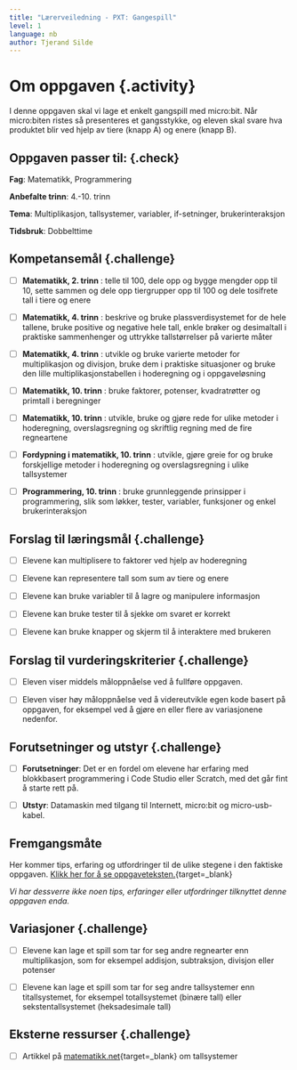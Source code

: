 ```yaml
---
title: "Lærerveiledning - PXT: Gangespill"
level: 1
language: nb
author: Tjerand Silde
---
```



# Om oppgaven {.activity}

I denne oppgaven skal vi lage et enkelt gangspill med micro:bit. Når micro:biten
ristes så presenteres et gangsstykke, og eleven skal svare hva produktet blir
ved hjelp av tiere (knapp A) og enere (knapp B).

## Oppgaven passer til: {.check}

__Fag__: Matematikk, Programmering

__Anbefalte trinn__: 4.-10. trinn

__Tema__: Multiplikasjon, tallsystemer, variabler, if-setninger,
brukerinteraksjon

__Tidsbruk__: Dobbelttime

## Kompetansemål {.challenge}

- [ ] __Matematikk, 2. trinn__ : telle til 100, dele opp og bygge mengder opp
       til 10, sette sammen og dele opp tiergrupper opp til 100 og dele
       tosifrete tall i tiere og enere

- [ ] __Matematikk, 4. trinn__ : beskrive og bruke plassverdisystemet for de
       hele tallene, bruke positive og negative hele tall, enkle brøker og
       desimaltall i praktiske sammenhenger og uttrykke tallstørrelser på
       varierte måter

- [ ] __Matematikk, 4. trinn__ : utvikle og bruke varierte metoder for
       multiplikasjon og divisjon, bruke dem i praktiske situasjoner og bruke
       den lille multiplikasjonstabellen i hoderegning og i oppgaveløsning

- [ ] __Matematikk, 10. trinn__ : bruke faktorer, potenser, kvadratrøtter og
       primtall i beregninger

- [ ] __Matematikk, 10. trinn__ : utvikle, bruke og gjøre rede for ulike metoder
       i hoderegning, overslagsregning og skriftlig regning med de fire
       regneartene

- [ ] __Fordypning i matematikk, 10. trinn__ : utvikle, gjøre greie for og bruke
       forskjellige metoder i hoderegning og overslagsregning i ulike
       tallsystemer

- [ ] __Programmering, 10. trinn__ : bruke grunnleggende prinsipper i
      programmering, slik som løkker, tester, variabler, funksjoner og enkel
      brukerinteraksjon

## Forslag til læringsmål {.challenge}

- [ ] Elevene kan multiplisere to faktorer ved hjelp av hoderegning

- [ ] Elevene kan representere tall som sum av tiere og enere

- [ ] Elevene kan bruke variabler til å lagre og manipulere informasjon

- [ ] Elevene kan bruke tester til å sjekke om svaret er korrekt

- [ ] Elevene kan bruke knapper og skjerm til å interaktere med brukeren

## Forslag til vurderingskriterier {.challenge}

- [ ] Eleven viser middels måloppnåelse ved å fullføre oppgaven.

- [ ] Eleven viser høy måloppnåelse ved å videreutvikle egen kode basert på
      oppgaven, for eksempel ved å gjøre en eller flere av variasjonene
      nedenfor.

## Forutsetninger og utstyr {.challenge}

- [ ] __Forutsetninger__: Det er en fordel om elevene har erfaring med
       blokkbasert programmering i Code Studio eller Scratch, med det går fint å
       starte rett på.

- [ ] __Utstyr__: Datamaskin med tilgang til Internett, micro:bit og
       micro-usb-kabel.


## Fremgangsmåte

Her kommer tips, erfaring og utfordringer til de ulike stegene i den faktiske
oppgaven. [Klikk her for å se
oppgaveteksten.](../pxt_gangespill/gangespill.html){target=_blank}

_Vi har dessverre ikke noen tips, erfaringer eller utfordringer tilknyttet denne
oppgaven enda._

## Variasjoner {.challenge}

- [ ] Elevene kan lage et spill som tar for seg andre regnearter enn
       multiplikasjon, som for eksempel addisjon, subtraksjon, divisjon eller
       potenser

- [ ] Elevene kan lage et spill som tar for seg andre tallsystemer enn
      titallsystemet, for eksempel totallsystemet (binære tall) eller
      sekstentallsystemet (heksadesimale tall)

## Eksterne ressurser {.challenge}

- [ ] Artikkel på
      [matematikk.net](http://matematikk.net/side/Tallsystemer){target=_blank}
      om tallsystemer

